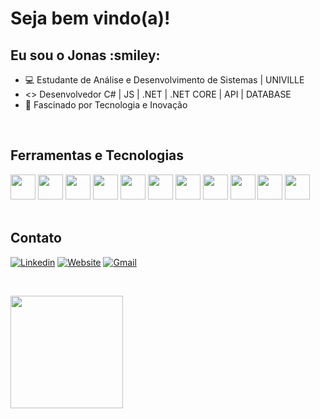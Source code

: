 <h1> Seja bem vindo(a)! </h1> 
<h2> Eu sou o Jonas :smiley: </h2>

- :computer: Estudante de Análise e Desenvolvimento de Sistemas | UNIVILLE
- <> Desenvolvedor C# | JS | .NET | .NET CORE | API | DATABASE
- :rocket: Fascinado por Tecnologia e Inovação
 </br>

## Ferramentas e Tecnologias
<div style="display=flex">
<img src="https://icongr.am/devicon/csharp-original.svg?size=128&color=currentColor" width="40" height="40"/>
<img src="https://cdn.iconscout.com/icon/premium/png-512-thumb/net-5363130-4488919.png?f=avif&w=256" width="40" height="40"/> 
<img src="https://icongr.am/devicon/javascript-original.svg?size=128&color=currentColor" width="40" height="40"/>
<img src="https://cdn.iconscout.com/icon/premium/png-512-thumb/sql-database-4433606-3672393.png?f=avif&w=256" width="40" height="40"/>
<img src="https://cdn.jsdelivr.net/gh/devicons/devicon/icons/git/git-original.svg" width="40" height="40"/>
<img src="https://cdn.iconscout.com/icon/free/png-512/bootstrap-6-1175203.png?f=avif&w=256" width="40" height="40"/>
<img src="https://icongr.am/devicon/css3-original.svg?size=128&color=currentColor" width="40" height="40"/>
<img src="https://cdn.iconscout.com/icon/free/png-512/sass-3629037-3030394.png?f=avif&w=256" width="40" height="40"/>
 <img src="https://cdn.iconscout.com/icon/free/png-256/logo-1889502-1597562.png?f=avif&w=128" width="40" height="40"/>
 <img src="https://cdn.iconscout.com/icon/free/png-256/visual-studio-code-3251603-2724650.png?f=avif&w=128" width="40" height="40"/>
 <img src="https://cdn.iconscout.com/icon/free/png-256/intellij-2-1175018.png?f=avif&w=128" width="40" height="40"/>
</div>
 </br>

 ## Contato 
[![Linkedin](https://img.shields.io/badge/LinkedIn-0077B5?style=for-the-badge&logo=linkedin&logoColor=white)](https://www.linkedin.com/in/jonasemir/)
[![Website](https://img.shields.io/badge/website-000000?style=for-the-badge&logo=About.me&logoColor=white)]()
[![Gmail](https://img.shields.io/badge/Gmail-D14836?style=for-the-badge&logo=gmail&logoColor=white)](jonasemir00@gmail.com)

</br>

<a href="https://github.com/jonas-emir"> <img height="180em" src="https://github-readme-stats.vercel.app/api/top-langs/?username=jonas-emir&layout=compact&langs_count=7&theme=react"/>
